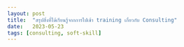 ```yaml
---
layout: post
title:  "สรุปสิ่งที่ได้เรียนรู้จากการไปเข้า training เกี่ยวกับ Consulting"
date:   2023-05-23
tags: [consulting, soft-skill]
---
```

